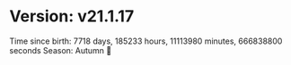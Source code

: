 # Version: v21.1.17
Time since birth: 7718 days, 185233 hours, 11113980 minutes, 666838800 seconds
Season: Autumn 🍁
